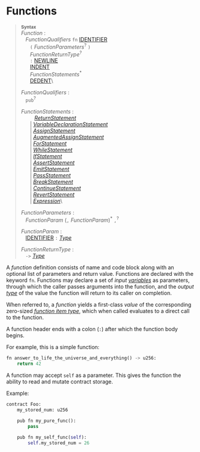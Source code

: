 # Functions

> **<sup>Syntax</sup>**\
> _Function_ :\
> &nbsp;&nbsp; _FunctionQualifiers_ `fn` [IDENTIFIER]\
> &nbsp;&nbsp; &nbsp;&nbsp; `(` _FunctionParameters_<sup>?</sup> `)`\
> &nbsp;&nbsp; &nbsp;&nbsp; _FunctionReturnType_<sup>?</sup>\
> &nbsp;&nbsp; &nbsp;&nbsp; `:` [NEWLINE]\
> &nbsp;&nbsp; &nbsp;&nbsp; [INDENT]\
> &nbsp;&nbsp; &nbsp;&nbsp; _FunctionStatements_<sup>*</sup>\
> &nbsp;&nbsp; &nbsp;&nbsp; [DEDENT]\
>
> _FunctionQualifiers_ :\
> &nbsp;&nbsp; `pub`<sup>?</sup>
>
> _FunctionStatements_ :\
> &nbsp;&nbsp; &nbsp;&nbsp; &nbsp;&nbsp;  [_ReturnStatement_]\
> &nbsp;&nbsp; &nbsp;&nbsp; | [_VariableDeclarationStatement_]\
> &nbsp;&nbsp; &nbsp;&nbsp; | [_AssignStatement_]\
> &nbsp;&nbsp; &nbsp;&nbsp; | [_AugmentedAssignStatement_]\
> &nbsp;&nbsp; &nbsp;&nbsp; | [_ForStatement_]\
> &nbsp;&nbsp; &nbsp;&nbsp; | [_WhileStatement_]\
> &nbsp;&nbsp; &nbsp;&nbsp; | [_IfStatement_]\
> &nbsp;&nbsp; &nbsp;&nbsp; | [_AssertStatement_]\
> &nbsp;&nbsp; &nbsp;&nbsp; | [_EmitStatement_]\
> &nbsp;&nbsp; &nbsp;&nbsp; | [_PassStatement_]\
> &nbsp;&nbsp; &nbsp;&nbsp; | [_BreakStatement_]\
> &nbsp;&nbsp; &nbsp;&nbsp; | [_ContinueStatement_]\
> &nbsp;&nbsp; &nbsp;&nbsp; | [_RevertStatement_]\
> &nbsp;&nbsp; &nbsp;&nbsp; | [_Expression_]\
>
> _FunctionParameters_ :\
> &nbsp;&nbsp; _FunctionParam_ (`,` _FunctionParam_)<sup>\*</sup> `,`<sup>?</sup>
>
> _FunctionParam_ :\
> &nbsp;&nbsp; [IDENTIFIER] `:` [_Type_]
>
> _FunctionReturnType_ :\
> &nbsp;&nbsp; `->` [_Type_]


A _function_ definition consists of name and code block along with an optional
list of parameters and return value. Functions are declared with the
keyword `fn`. Functions may declare a set of *input* [*variables*][variables]
as parameters, through which the caller passes arguments into the function, and
the *output* [*type*][type] of the value the function will return to its caller
on completion.

When referred to, a _function_ yields a first-class *value* of the
corresponding zero-sized [*function item type*], which
when called evaluates to a direct call to the function.

A function header ends with a colon (`:`) after which the function body begins.

For example, this is a simple function:

```python
fn answer_to_life_the_universe_and_everything() -> u256:
    return 42
```

A function may accept `self` as a parameter. This gives the function the ability 
to read and mutate contract storage.

Example:

```python
contract Foo:
    my_stored_num: u256

    pub fn my_pure_func():
        pass
        
    pub fn my_self_func(self):
        self.my_stored_num = 26
```

[NEWLINE]: tokens.md#newline
[INDENT]: tokens.md#indent
[DEDENT]: tokens.md#dedent
[IDENTIFIER]: identifiers.md
[_Type_]: types.md
[type]: types.md
[_function_]: function_item_types.md
[*function item type*]: function_item_types.md
[variables]: variables.md

[_ReturnStatement_]: statement_return.md
[_VariableDeclarationStatement_]: statements.md
[_AssignStatement_]: statements.md
[_AugmentedAssignStatement_]: statements.md
[_ForStatement_]: statements.md
[_WhileStatement_]: statements.md
[_IfStatement_]: statement_if.md
[_AssertStatement_]: statements.md
[_EmitStatement_]: statements.md
[_PassStatement_]: statements.md
[_BreakStatement_]: statements.md
[_ContinueStatement_]: statements.md
[_RevertStatement_]: statement_revert.md
[_Expression_]: expressions.md
